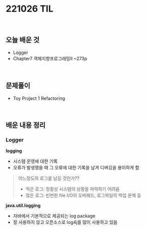 # 221026 TIL
<br/>

## 오늘 배운 것
- Logger
- Chapter7 객체지향프로그래밍II ~273p
<br/>

## 문제풀이
- Toy Project 1 Refactoring
<br/>

## 배운 내용 정리

### Logger

**logging**
- 시스템 운영에 대한 기록
- 오류가 발생했을 때 그 오류에 대한 기록을 남겨 디버깅을 용이하게 함

> 어느정도의 로그를 남길 것인가??
> - 적은 로그: 정황상 시스템의 상황을 파악하기 어려움
> - 많은 로그: 빈번한 file I/O의 오버헤드, 로그파일의 백업 문제 등

**java.util.logging**
- 자바에서 기본적으로 제공되는 log package
- 잘 사용하지 않고 오픈소스로 log4j를 많이 사용하고 있음
